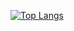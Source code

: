 [![Top Langs](https://github-readme-stats.vercel.app/api/top-langs/?username=FrankMuti&langs_count=3)](https://github.com/anuraghazra/github-readme-stats)
